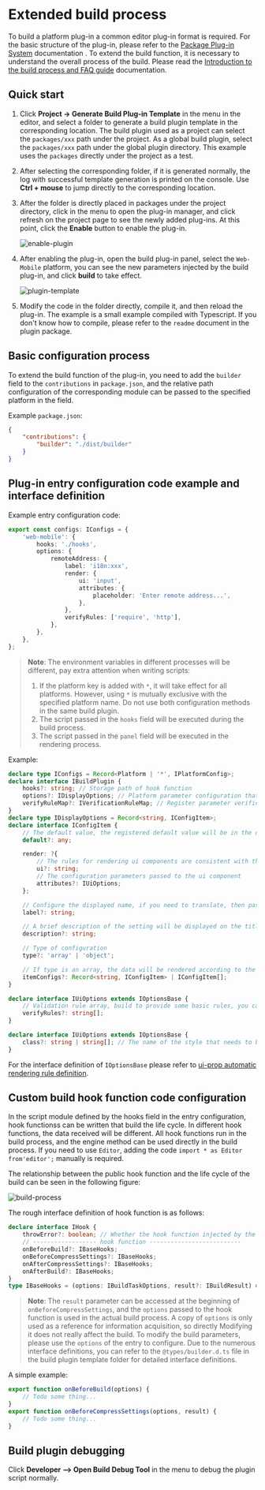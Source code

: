 # Extended build process

To build a platform plug-in a common editor plug-in format is required. For the basic structure of the plug-in, please refer to the [Package Plug-in System](../extension/install.md) documentation . To extend the build function, it is necessary to understand the overall process of the build. Please read the [Introduction to the build process and FAQ guide](./build-guide.md) documentation.

## Quick start

1. Click **Project -> Generate Build Plug-in Template** in the menu in the editor, and select a folder to generate a build plugin template in the corresponding location. The build plugin used as a project can select the `packages/xxx` path under the project. As a global build plugin, select the `packages/xxx` path under the global plugin directory. This example uses the `packages` directly under the project as a test.

2. After selecting the corresponding folder, if it is generated normally, the log with successful template generation is printed on the console. Use **Ctrl + mouse** to jump directly to the corresponding location.

3. After the folder is directly placed in packages under the project directory, click in the menu to open the plug-in manager, and click refresh on the project page to see the newly added plug-ins. At this point, click the **Enable** button to enable the plug-in.

    ![enable-plugin](./custom-project-build-template/enable-plugin.png)

4. After enabling the plug-in, open the build plug-in panel, select the `Web-Mobile` platform, you can see the new parameters injected by the build plug-in, and click **build** to take effect.

    ![plugin-template](./custom-project-build-template/plugin-template.png)

5. Modify the code in the folder directly, compile it, and then reload the plug-in. The example is a small example compiled with Typescript. If you don't know how to compile, please refer to the `readme` document in the plugin package.

## Basic configuration process

To extend the build function of the plug-in, you need to add the `builder` field to the `contributions` in `package.json`, and the relative path configuration of the corresponding module can be passed to the specified platform in the field.

Example `package.json`:

```json
{
    "contributions": {
        "builder": "./dist/builder"
    }
}
```

## Plug-in entry configuration code example and interface definition

Example entry configuration code:

```ts
export const configs: IConfigs = {
    'web-mobile': {
        hooks: './hooks',
        options: {
            remoteAddress: {
                label: 'i18n:xxx',
                render: {
                    ui: 'input',
                    attributes: {
                        placeholder: 'Enter remote address...',
                    },
                },
                verifyRules: ['require', 'http'],
            },
        },
    },
};
```

> **Note**: The environment variables in different processes will be different, pay extra attention when writing scripts:
  > 1. If the platform key is added with `*`, it will take effect for all platforms. However, using `*` is mutually exclusive with the specified platform name. Do not use both configuration methods in the same build plugin.
  > 2. The script passed in the `hooks` field will be executed during the build process.
  > 3. The script passed in the `panel` field will be executed in the rendering process.

Example:

```ts
declare type IConfigs = Record<Platform | '*', IPlatformConfig>;
declare interface IBuildPlugin {
    hooks?: string; // Storage path of hook function
    options?: IDisplayOptions; // Platform parameter configuration that needs to be injected
    verifyRuleMap?: IVerificationRuleMap; // Register parameter verification rule function
}
declare type IDisplayOptions = Record<string, IConfigItem>;
declare interface IConfigItem {
    // The default value, the registered default value will be in the options.[platform].xxx field in the plugin configuration
    default?: any;

    render: ?{
        // The rules for rendering ui components are consistent with the unified rules at ui-prop. Only configurations with ui properties specified will be displayed on the build configuration panel
        ui?: string;
        // The configuration parameters passed to the ui component
        attributes?: IUiOptions;
    };

    // Configure the displayed name, if you need to translate, then pass in i18n:${key}
    label?: string;

    // A brief description of the setting will be displayed on the title of the configuration name
    description?: string;

    // Type of configuration
    type?: 'array' | 'object';

    // If type is an array, the data will be rendered according to the specified data type and itemConfigs
    itemConfigs?: Record<string, IConfigItem> | IConfigItem[];
}

declare interface IUiOptions extends IOptionsBase {
    // Validation rule array, build to provide some basic rules, you can also specify a new validation rule through verifyRuleMap, only when pass in require will be a valueless check, otherwise only when there is a value
    verifyRules?: string[];
}

declare interface IUiOptions extends IOptionsBase {
    class?: string | string[]; // The name of the style that needs to be set on the current ui-prop
}
```

For the interface definition of `IOptionsBase` please refer to [ui-prop automatic rendering rule definition](../extension/ui.md).

## Custom build hook function code configuration

In the script module defined by the hooks field in the entry configuration, hook functionss can be written that build the life cycle. In different hook functions, the data received will be different. All hook functions run in the build process, and the engine method can be used directly in the build process. If you need to use `Editor`, adding the code `import * as Editor from'editor';` manually is required.

The relationship between the public hook function and the life cycle of the build can be seen in the following figure:

![build-process](./custom-project-build-template/build-process.jpg)

The rough interface definition of hook function is as follows:

```ts
declare interface IHook {
    throwError?: boolean; // Whether the hook function injected by the plug-in directly exits the build process when the execution fails
    // ------------------ hook function --------------------------
    onBeforeBuild?: IBaseHooks;
    onBeforeCompressSettings?: IBaseHooks;
    onAfterCompressSettings?: IBaseHooks;
    onAfterBuild?: IBaseHooks;
}
type IBaseHooks = (options: IBuildTaskOptions, result?: IBuildResult) => void;
```

> **Note**: The `result` parameter can be accessed at the beginning of `onBeforeCompressSettings`, and the `options` passed to the hook function is used in the actual build process. A copy of `options` is only used as a reference for information acquisition, so directly Modifying it does not really affect the build. To modify the build parameters, please use the `options` of the entry to configure. Due to the numerous interface definitions, you can refer to the `@types/builder.d.ts` file in the build plugin template folder for detailed interface definitions.

A simple example:

```ts
export function onBeforeBuild(options) {
    // Todo some thing...
}
export function onBeforeCompressSettings(options, result) {
    // Todo some thing...
}
```

## Build plugin debugging

Click **Developer —> Open Build Debug Tool** in the menu to debug the plugin script normally.

